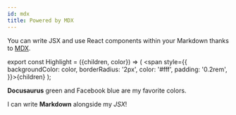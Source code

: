 ```yaml
---
id: mdx
title: Powered by MDX
---
```


You can write JSX and use React components within your Markdown thanks to [MDX](https://mdxjs.com/).

export const Highlight = ({children, color}) => ( <span style={{
      backgroundColor: color,
      borderRadius: '2px',
      color: '#fff',
      padding: '0.2rem',
    }}>{children}</span> );

<Highlight color="#25c2a0">**Docusaurus** green</Highlight> and <Highlight color="#1877F2">Facebook blue</Highlight> are my favorite colors.

I can write **Markdown** alongside my _JSX_!
